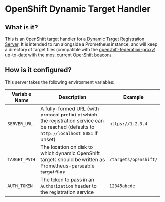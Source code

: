 # OpenShift Dynamic Target Handler

## What is it?

This is an OpenShift target handler for a [Dynamic Target Registration Server](https://github.com/jacobsee/dynamic-target-registration-server). It is intended to run alongside a Prometheus instance, and will keep a directory of target files (compatible with the [openshift-federation-proxy](https://github.com/jacobsee/openshift-federation-proxy)) up-to-date with the most current [OpenShift beacons](https://github.com/jacobsee/openshift-dynamic-target-beacon).

## How is it configured?

This server takes the following environment variables:

| Variable Name | Description | Example |
| --- | --- | --- |
| `SERVER_URL` | A fully-formed URL (with protocol prefix) at which the registration service can be reached (defaults to `http://localhost:8081` if unset) | `https://1.2.3.4` |
| `TARGET_PATH` | The location on disk to which dynamic OpenShift targets should be written as Prometheus-parseable target files | `/targets/openshift/` |
| `AUTH_TOKEN` | The token to pass in an `Authorization` header to the registration service | `12345abcde` |
